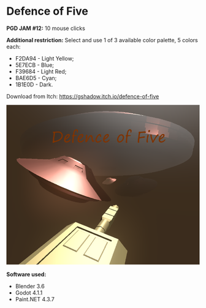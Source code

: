# Defence of Five
**PGD JAM #12:** 10 mouse clicks

**Additional restriction:** Select and use 1 of 3 available color palette, 5 colors each:
- F2DA94	- Light Yellow;
- 5E7ECB	- Blue;
- F39684	- Light Red;
- BAE6D5	- Cyan;
- 1B1E0D	- Dark.

Download from Itch: https://gshadow.itch.io/defence-of-five

![Defence of Five cover image](docs/Cover.png)

**Software used:**
* Blender 3.6
* Godot 4.1.1
* Paint.NET 4.3.7
